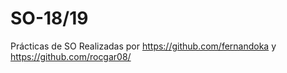 # SO-18/19
Prácticas de SO
Realizadas por https://github.com/fernandoka y https://github.com/rocgar08/
